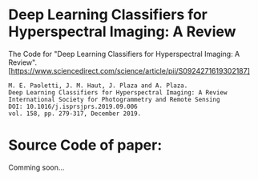 # Deep Learning Classifiers for Hyperspectral Imaging: A Review
The Code for "Deep Learning Classifiers for Hyperspectral Imaging: A Review". [https://www.sciencedirect.com/science/article/pii/S0924271619302187]
```
M. E. Paoletti, J. M. Haut, J. Plaza and A. Plaza.
Deep Learning Classifiers for Hyperspectral Imaging: A Review
International Society for Photogrammetry and Remote Sensing
DOI: 10.1016/j.isprsjprs.2019.09.006
vol. 158, pp. 279-317, December 2019.
```

# Source Code of paper:
Comming soon...
